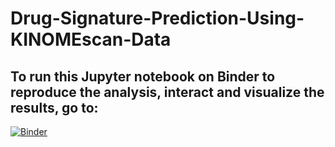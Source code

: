 # Drug-Signature-Prediction-Using-KINOMEscan-Data

## To run this Jupyter notebook on Binder to reproduce the analysis, interact and visualize the results, go to:
[![Binder](http://mybinder.org/badge.svg)]()
